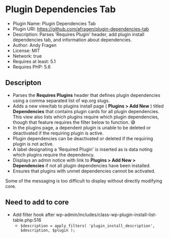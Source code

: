 # Plugin Dependencies Tab

 * Plugin Name: Plugin Dependencies Tab
 * Plugin URI: https://github.com/afragen/plugin-dependencies-tab
 * Description: Parses 'Requires Plugin' header, add plugin install dependencies tab, and information about dependencies.
 * Author: Andy Fragen
 * License: MIT
 * Network: true
 * Requires at least: 5.1
 * Requires PHP: 5.6

## Descripton

* Parses the **Requires Plugins** header that defines plugin dependencies using a comma separated list of wp.org slugs.
* Adds a new view/tab to plugins install page ( **Plugins > Add New** ) titled **Dependencies** that contains plugin cards for all plugin dependencies. This view also lists which plugins require which plugin dependencies, though that feature requires the filter below to function. 😅
* In the plugins page, a dependent plugin is unable to be deleted or deactivated if the requiring plugin is active.
* Plugin dependencies can be deactivated or deleted if the requiring plugin is not active.
* A label designating a 'Required Plugin' is inserted as is data noting which plugins require the dependency.
* Displays an admin notice with link to **Plugins > Add New > Dependencies** if not all plugin dependencies have been installed.
* Ensures that plugins with unmet dependencies cannot be activated.

Some of the messaging is too difficult to display without directly modifying core.

## Need to add to core

* Add filter hook after wp-admin/includes/class-wp-plugin-install-list-table.php:516
  * `$description = apply_filters( 'plugin_install_description', $description, $plugin );`
